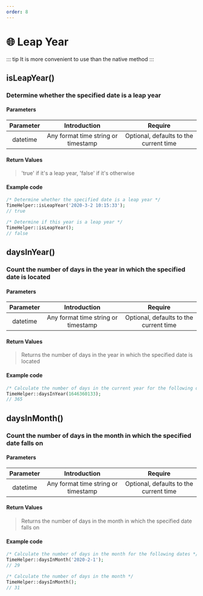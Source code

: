 ```yaml
---
order: 8
---
```


# 🌐 Leap Year

::: tip
It is more convenient to use than the native method
:::

## isLeapYear()

### Determine whether the specified date is a leap year

#### Parameters

| Parameter |            Introduction             |                Require                 |
|:---------:|:-----------------------------------:|:--------------------------------------:|
| datetime  | Any format time string or timestamp | Optional, defaults to the current time |

#### Return Values

> 'true' if it's a leap year, 'false' if it's otherwise

#### Example code

```php
/* Determine whether the specified date is a leap year */
TimeHelper::isLeapYear('2020-3-2 10:15:33');
// true

/* Determine if this year is a leap year */
TimeHelper::isLeapYear();
// false
```

## daysInYear()

### Count the number of days in the year in which the specified date is located

#### Parameters

| Parameter |            Introduction             |                Require                 |
|:---------:|:-----------------------------------:|:--------------------------------------:|
| datetime  | Any format time string or timestamp | Optional, defaults to the current time |

#### Return Values

> Returns the number of days in the year in which the specified date is located

#### Example code

```php
/* Calculate the number of days in the current year for the following dates */
TimeHelper::daysInYear(1646360133);
// 365
```

## daysInMonth()

### Count the number of days in the month in which the specified date falls on

#### Parameters

| Parameter |            Introduction             |                Require                 |
|:---------:|:-----------------------------------:|:--------------------------------------:|
| datetime  | Any format time string or timestamp | Optional, defaults to the current time |

#### Return Values

> Returns the number of days in the month in which the specified date falls on

#### Example code

```php
/* Calculate the number of days in the month for the following dates */
TimeHelper::daysInMonth('2020-2-1');
// 29

/* Calculate the number of days in the month */
TimeHelper::daysInMonth();
// 31
```
